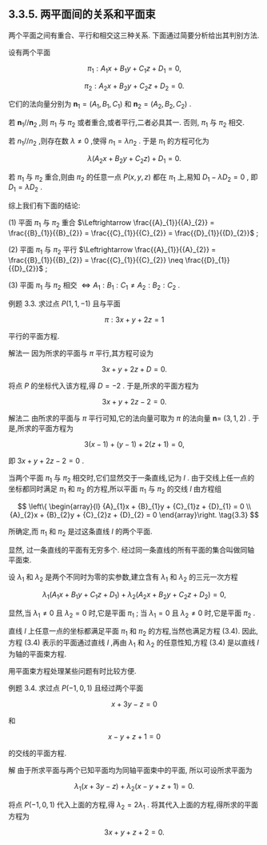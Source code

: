 ## 3.3.5. 两平面间的关系和平面束

两个平面之间有重合、平行和相交这三种关系. 下面通过简要分析给出其判别方法.

设有两个平面

$$
{\pi }_{1} : {A}_{1}x + {B}_{1}y + {C}_{1}z + {D}_{1} = 0,
$$

$$
{\pi }_{2} : {A}_{2}x + {B}_{2}y + {C}_{2}z + {D}_{2} = 0.
$$

它们的法向量分别为 ${\mathbf{n}}_{1} = \left( {{A}_{1},{B}_{1},{C}_{1}}\right)$ 和 ${\mathbf{n}}_{2} = \left( {{A}_{2},{B}_{2},{C}_{2}}\right)$ .

若 ${\mathbf{n}}_{1}//{\mathbf{n}}_{2}$ ,则 ${\pi }_{1}$ 与 ${\pi }_{2}$ 或者重合,或者平行,二者必具其一. 否则, ${\pi }_{1}$ 与 ${\pi }_{2}$ 相交.

若 ${n}_{1}//{n}_{2}$ ,则存在数 $\lambda \neq 0$ ,使得 ${n}_{1} = \lambda {n}_{2}$ . 于是 ${\pi }_{1}$ 的方程可化为

$$
\lambda \left( {{A}_{2}x + {B}_{2}y + {C}_{2}z}\right) + {D}_{1} = 0.
$$

若 ${\pi }_{1}$ 与 ${\pi }_{2}$ 重合,则由 ${\pi }_{2}$ 的任意一点 $P\left( {x, y, z}\right)$ 都在 ${\pi }_{1}$ 上,易知 ${D}_{1} - \lambda {D}_{2} = 0$ , 即 ${D}_{1} = \lambda {D}_{2}$ .

综上我们有下面的结论:

(1) 平面 ${\pi }_{1}$ 与 ${\pi }_{2}$ 重合 $\Leftrightarrow \frac{{A}_{1}}{{A}_{2}} = \frac{{B}_{1}}{{B}_{2}} = \frac{{C}_{1}}{{C}_{2}} = \frac{{D}_{1}}{{D}_{2}}$ ;

(2) 平面 ${\pi }_{1}$ 与 ${\pi }_{2}$ 平行 $\Leftrightarrow \frac{{A}_{1}}{{A}_{2}} = \frac{{B}_{1}}{{B}_{2}} = \frac{{C}_{1}}{{C}_{2}} \neq \frac{{D}_{1}}{{D}_{2}}$ ;

(3) 平面 ${\pi }_{1}$ 与 ${\pi }_{2}$ 相交 $\Leftrightarrow {A}_{1} : {B}_{1} : {C}_{1} \neq {A}_{2} : {B}_{2} : {C}_{2}$ .

例题 3.3. 求过点 $P\left( {1,1, - 1}\right)$ 且与平面

$$
\pi : {3x} + y + {2z} = 1
$$

平行的平面方程.

解法一 因为所求的平面与 $\pi$ 平行,其方程可设为

$$
{3x} + y + {2z} + D = 0.
$$

将点 $P$ 的坐标代入该方程,得 $D = - 2$ . 于是,所求的平面方程为

$$
{3x} + y + {2z} - 2 = 0.
$$

解法二 由所求的平面与 $\pi$ 平行可知,它的法向量可取为 $\pi$ 的法向量 $\mathbf{n} =$ $\left( {3,1,2}\right)$ . 于是,所求的平面方程为

$$
3\left( {x - 1}\right) + \left( {y - 1}\right) + 2\left( {z + 1}\right) = 0,
$$

即 ${3x} + y + {2z} - 2 = 0$ .

当两个平面 ${\pi }_{1}$ 与 ${\pi }_{2}$ 相交时,它们显然交于一条直线,记为 $l$ . 由于交线上任一点的坐标都同时满足 ${\pi }_{1}$ 和 ${\pi }_{2}$ 的方程,所以平面 ${\pi }_{1}$ 与 ${\pi }_{2}$ 的交线 $l$ 由方程组

$$
\left\{ \begin{array}{l} {A}_{1}x + {B}_{1}y + {C}_{1}z + {D}_{1} = 0 \\ {A}_{2}x + {B}_{2}y + {C}_{2}z + {D}_{2} = 0 \end{array}\right. \tag{3.3}
$$

所确定,而 ${\pi }_{1}$ 和 ${\pi }_{2}$ 是过这条直线 $l$ 的两个平面.

显然, 过一条直线的平面有无穷多个. 经过同一条直线的所有平面的集合叫做同轴平面束.

设 ${\lambda }_{1}$ 和 ${\lambda }_{2}$ 是两个不同时为零的实参数,建立含有 ${\lambda }_{1}$ 和 ${\lambda }_{2}$ 的三元一次方程

$$
{\lambda }_{1}\left( {{A}_{1}x + {B}_{1}y + {C}_{1}z + {D}_{1}}\right) + {\lambda }_{2}\left( {{A}_{2}x + {B}_{2}y + {C}_{2}z + {D}_{2}}\right) = 0, \tag{3.4}
$$

显然,当 ${\lambda }_{1} \neq 0$ 且 ${\lambda }_{2} = 0$ 时,它是平面 ${\pi }_{1}$ ; 当 ${\lambda }_{1} = 0$ 且 ${\lambda }_{2} \neq 0$ 时,它是平面 ${\pi }_{2}$ .

直线 $l$ 上任意一点的坐标都满足平面 ${\pi }_{1}$ 和 ${\pi }_{2}$ 的方程,当然也满足方程 (3.4). 因此,方程 (3.4) 表示的平面通过直线 $l$ ,再由 ${\lambda }_{1}$ 和 ${\lambda }_{2}$ 的任意性知,方程 (3.4) 是以直线 $l$ 为轴的平面束方程.

用平面束方程处理某些问题有时比较方便.

例题 3.4. 求过点 $P\left( {-1,0,1}\right)$ 且经过两个平面

$$
x + {3y} - z = 0
$$

和

$$
x - y + z + 1 = 0
$$

的交线的平面方程.

解 由于所求平面与两个已知平面均为同轴平面束中的平面, 所以可设所求平面为

$$
{\lambda }_{1}\left( {x + {3y} - z}\right) + {\lambda }_{2}\left( {x - y + z + 1}\right) = 0.
$$

将点 $P\left( {-1,0,1}\right)$ 代入上面的方程,得 ${\lambda }_{2} = 2{\lambda }_{1}$ . 将其代入上面的方程,得所求的平面方程为

$$
{3x} + y + z + 2 = 0.
$$